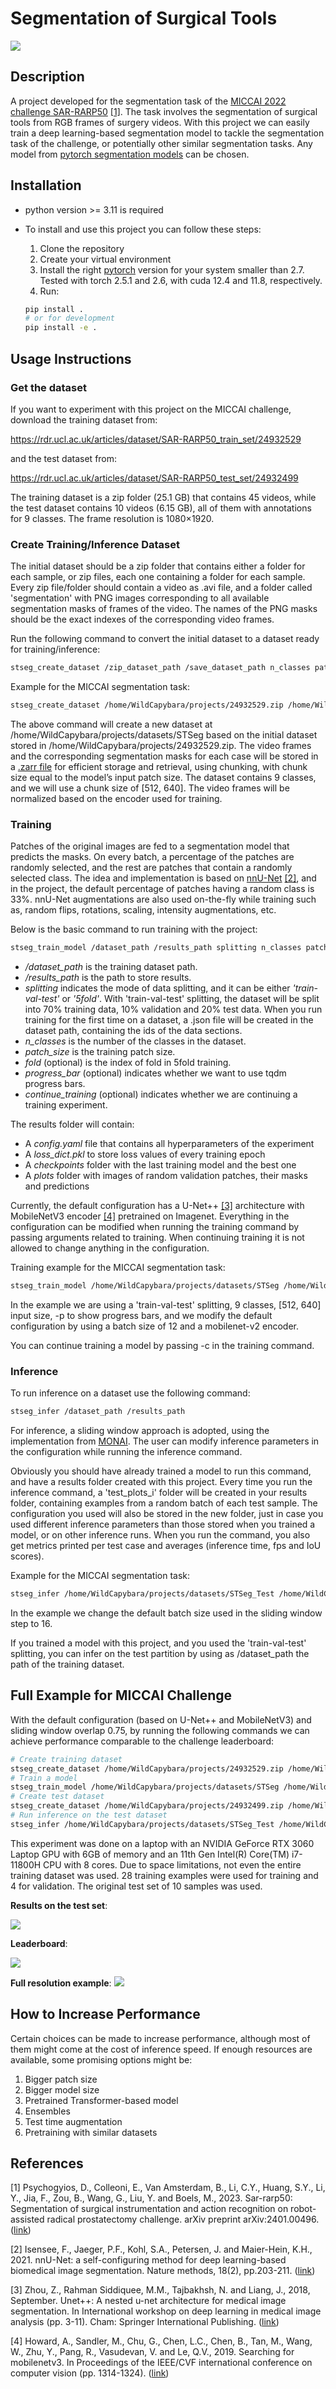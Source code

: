 # Segmentation of Surgical Tools

![](images/epoch_140_mbn3_val.png)


## Description
A project developed for the segmentation task of the [MICCAI 2022 challenge SAR-RARP50](https://www.synapse.org/Synapse:syn27618412/wiki/616881)
[\[1\]](#ref-1). The task involves the segmentation 
of surgical tools from RGB frames of surgery videos. With this project we can easily 
train a deep learning-based segmentation model to tackle the segmentation task 
of the challenge, or potentially other similar segmentation tasks. 
Any model from 
[pytorch segmentation models](https://github.com/qubvel-org/segmentation_models.pytorch) 
can be chosen.


## Installation

- python version >= 3.11 is required

- To install and use this project you can follow these steps:
  1. Clone the repository
  2. Create your virtual environment
  3. Install the right [pytorch](https://pytorch.org/) version for your system smaller
  than 2.7. Tested with torch 2.5.1 and 2.6, with cuda 12.4 and 11.8, respectively.
  4. Run:

    ```bash
    pip install .
    # or for development
    pip install -e .
    ```


## Usage Instructions


### Get the dataset

If you want to experiment with this project on the MICCAI challenge, download the 
training dataset from:

https://rdr.ucl.ac.uk/articles/dataset/SAR-RARP50_train_set/24932529

and the test dataset from:

https://rdr.ucl.ac.uk/articles/dataset/SAR-RARP50_test_set/24932499

The training dataset is a zip folder (25.1 GB) that contains 45 videos, while the test 
dataset contains 10 videos (6.15 GB), all of them with annotations for 9 classes. The 
frame resolution is 1080$\times$1920.


### Create Training/Inference Dataset

The initial dataset should be a zip folder that contains either a folder for each sample,
or zip files, each one containing a folder for each sample. Every zip file/folder should 
contain a video as .avi file, and a folder called 'segmentation' with PNG images 
corresponding to all available segmentation masks of frames of the video. The names 
of the PNG masks should be the exact indexes of the corresponding video frames. 

Run the following command to convert the initial dataset to a dataset ready 
for training/inference:

```bash
stseg_create_dataset /zip_dataset_path /save_dataset_path n_classes patch_size
```

Example for the MICCAI segmentation task:

```bash
stseg_create_dataset /home/WildCapybara/projects/24932529.zip /home/WildCapybara/projects/datasets/STSeg 9 [512,640]
```
The above command will create a new dataset at 
/home/WildCapybara/projects/datasets/STSeg based on the initial dataset stored 
in /home/WildCapybara/projects/24932529.zip. The video frames and the 
corresponding segmentation masks for each case will be stored in a [.zarr file](https://zarr.readthedocs.io/en/stable/)
for efficient storage and retrieval, using chunking, with chunk size equal to 
the model’s input patch size. The dataset contains 9 classes, and we will use a chunk 
size of [512, 640]. The video frames will be normalized based on the encoder used for 
training.


### Training

Patches of the original images are fed to a segmentation model that predicts the
masks. On every batch, a percentage of the patches are randomly selected, and the 
rest are patches that contain a randomly selected class. The idea and implementation 
is based on [nnU-Net](https://github.com/MIC-DKFZ/nnUNet) [\[2\]](#ref-2), and in the 
project, the default percentage of patches having a random class is 33%. nnU-Net 
augmentations are also used on-the-fly while training such as, random flips, 
rotations, scaling, intensity augmentations, etc.

Below is the basic command to run training with the project:

```bash
stseg_train_model /dataset_path /results_path splitting n_classes patch_size --fold --progress_bar --continue_training
```

- */dataset_path* is the training dataset path.
- */results_path* is the path to store results.
- *splitting* indicates the mode of data splitting, and it can be either 
*'train-val-test'* or *'5fold'*. With 'train-val-test' splitting, the dataset will be
split into 70% training data, 10% validation and 20% test data. When you run training 
for the first time on a dataset, a .json file will be created in the dataset path,
containing the ids of the data sections.
- *n_classes* is the number of the classes in the dataset.
- *patch_size* is the training patch size.
- *fold* (optional) is the index of fold in 5fold training.
- *progress_bar* (optional) indicates whether we want to use tqdm progress bars.
- *continue_training* (optional) indicates whether we are continuing a training experiment.

The results folder will contain:

- A *config.yaml* file that contains all hyperparameters of the experiment
- A *loss_dict.pkl* to store loss values of every training epoch
- A *checkpoints* folder with the last training model and the best one
- A *plots* folder with images of random validation patches, their masks and 
predictions

Currently, the default configuration has a U-Net++ [\[3\]](#ref-3) architecture with 
MobileNetV3 encoder [\[4\]](#ref-4) pretrained on Imagenet. Everything in the 
configuration can be modified when running the training command by passing arguments
related to training. When continuing training it is not allowed to change anything in 
the configuration.

Training example for the MICCAI segmentation task:

```bash
stseg_train_model /home/WildCapybara/projects/datasets/STSeg /home/WildCapybara/projects/results/exp1 'train-val-test' 9 [512,640] -p --batch_size 12 --model_encoder_name mobilenet-v2
```

In the example we are using a 'train-val-test' splitting, 9 classes, [512, 640] input
size, -p to show progress bars, and we modify the default configuration by using a 
batch size of 12 and a mobilenet-v2 encoder.

You can continue training a model by passing -c in the training command.


### Inference

To run inference on a dataset use the following command:

```bash
stseg_infer /dataset_path /results_path
```

For inference, a sliding window approach is adopted, using the implementation from 
[MONAI](https://docs.monai.io/en/stable/inferers.html#sliding-window-inference-function).
The user can modify inference parameters in the configuration while 
running the inference command.

Obviously you should have already trained a model to run this command, and have a 
results folder created with this project. Every time you run the inference command,
a 'test_plots_i' folder will be created in your results folder, containing examples from
a random batch of each test sample. The configuration you used will also be stored in the
new folder, just in case you used different inference parameters than those stored when
you trained a model, or on other inference runs. When you run the command, you also get 
metrics printed per test case and averages (inference time, fps and IoU scores).

Example for the MICCAI segmentation task:

```bash
stseg_infer /home/WildCapybara/projects/datasets/STSeg_Test /home/WildCapybara/projects/results/exp1 --sw_batch_size 16
```

In the example we change the default batch size used in the sliding window step to 16.

If you trained a model with this project, and you used the 'train-val-test' splitting,
you can infer on the test partition by using as /dataset_path the path of the training
dataset.


## Full Example for MICCAI Challenge

With the default configuration (based on U-Net++ and MobileNetV3) and sliding window
overlap 0.75, by running the following commands we can achieve performance comparable 
to the challenge leaderboard:

```bash
# Create training dataset
stseg_create_dataset /home/WildCapybara/projects/24932529.zip /home/WildCapybara/projects/datasets/STSeg 9 [512,640]
# Train a model
stseg_train_model /home/WildCapybara/projects/datasets/STSeg /home/WildCapybara/projects/results/exp1 'train-val-test' 9 [512,640] -p
# Create test dataset
stseg_create_dataset /home/WildCapybara/projects/24932499.zip /home/WildCapybara/projects/datasets/STSeg_Test 9 [512,640]
# Run inference on the test dataset
stseg_infer /home/WildCapybara/projects/datasets/STSeg_Test /home/WildCapybara/projects/results/exp1 --sw_overlap 0.75 
```

This experiment was done on a laptop with an NVIDIA GeForce RTX 3060 Laptop GPU with 
6GB of memory and an 11th Gen Intel(R) Core(TM) i7-11800H CPU with 8 cores. Due to 
space limitations, not even the entire training dataset was used. 28 training examples
were used for training and 4 for validation. The original test set of 10 samples was used.

**Results on the test set**:

![](images/metrics.png)

**Leaderboard**:

![](images/leaderboard.png)

**Full resolution example**:
![](images/data_002_18-24.png)

## How to Increase Performance

Certain choices can be made to increase performance, although most of them might come at 
the cost of inference speed. If enough resources are available, some promising options
might be:

1. Bigger patch size
2. Bigger model size
3. Pretrained Transformer-based model
4. Ensembles
5. Test time augmentation
6. Pretraining with similar datasets


## References

<a id="ref-1"></a> [1] Psychogyios, D., Colleoni, E., Van Amsterdam, B., Li, C.Y., 
Huang, S.Y., Li, Y., Jia, F., Zou, B., Wang, G., Liu, Y. and Boels, M., 2023. 
Sar-rarp50: Segmentation of surgical instrumentation and action recognition on 
robot-assisted radical prostatectomy challenge. arXiv preprint arXiv:2401.00496.
([link](https://arxiv.org/pdf/2401.00496))

<a id="ref-2"></a> [2] Isensee, F., Jaeger, P.F., Kohl, S.A., Petersen, J. and 
Maier-Hein, K.H., 2021. nnU-Net: a self-configuring method for deep learning-based 
biomedical image segmentation. Nature methods, 18(2), pp.203-211. ([link](https://www.nature.com/articles/s41592-020-01008-z))

<a id="ref-3"></a> [3] Zhou, Z., Rahman Siddiquee, M.M., Tajbakhsh, N. and Liang, J.,
2018, September. Unet++: A nested u-net architecture for medical image segmentation. 
In International workshop on deep learning in medical image analysis (pp. 3-11). 
Cham: Springer International Publishing. ([link](https://pmc.ncbi.nlm.nih.gov/articles/PMC7329239/pdf/nihms-1600717.pdf))

<a id="ref-4"></a> [4] Howard, A., Sandler, M., Chu, G., Chen, L.C., Chen, B., Tan, M., 
Wang, W., Zhu, Y., Pang, R., Vasudevan, V. and Le, Q.V., 2019. Searching for mobilenetv3.
In Proceedings of the IEEE/CVF international conference on computer vision 
(pp. 1314-1324). ([link](https://arxiv.org/abs/1905.02244))